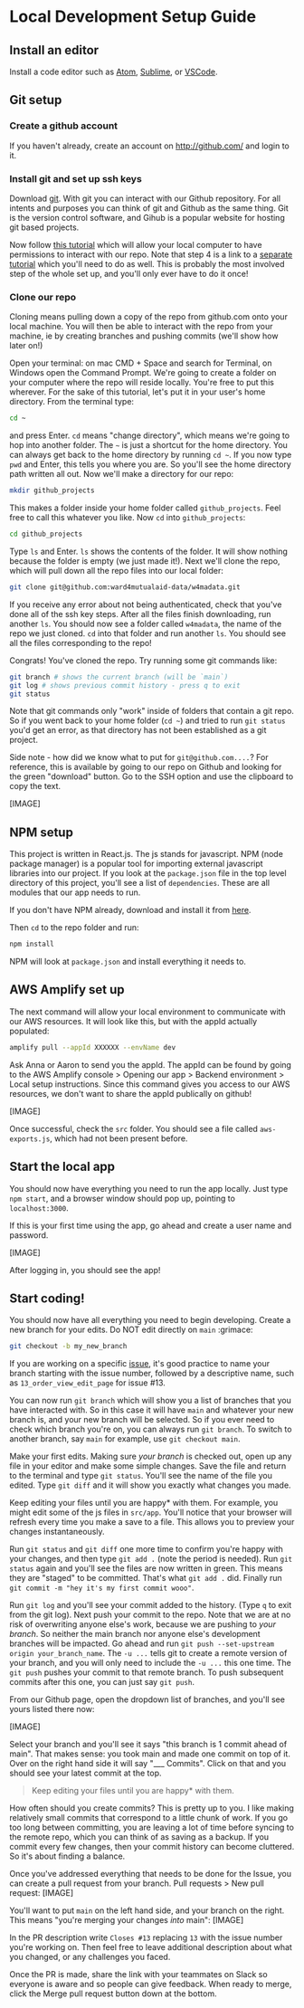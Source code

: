 # Local Development Setup Guide


## Install an editor

Install a code editor such as [Atom](https://atom.io/), [Sublime](https://www.sublimetext.com/), or [VSCode](https://code.visualstudio.com/).

## Git setup

### Create a github account

If you haven't already, create an account on http://github.com/ and login to it.

### Install git and set up ssh keys


Download [git](https://git-scm.com/downloads). With git you can interact with our Github repository. For all intents and purposes you can think of git and Github as the same thing. Git is the version control software, and Gihub is a popular website for hosting git based projects.

Now follow [this tutorial](https://docs.github.com/en/github/authenticating-to-github/generating-a-new-ssh-key-and-adding-it-to-the-ssh-agent) which will allow your local computer to have permissions to interact with our repo. Note that step 4 is a link to a [separate tutorial](https://docs.github.com/en/github/authenticating-to-github/generating-a-new-ssh-key-and-adding-it-to-the-ssh-agent) which you'll need to do as well. This is probably the most involved step of the whole set up, and you'll only ever have to do it once!


### Clone our repo
Cloning means pulling down a copy of the repo from github.com onto your local machine. You will then be able to interact with the repo from your machine, ie by creating branches and pushing commits (we'll show how later on!)

Open your terminal: on mac CMD + Space and search for Terminal, on Windows open the Command Prompt. We're going to create a folder on your computer where the repo will reside locally. You're free to put this wherever. For the sake of this tutorial, let's put it in your user's home directory. From the terminal type:

```sh
cd ~
```

and press Enter. `cd` means "change directory", which means we're going to hop into another folder. The `~` is just a shortcut for the home directory. You can always get back to the home directory by running `cd ~`. If you now type `pwd` and Enter, this tells you where you are. So you'll see the home directory path written all out. Now we'll make a directory for our repo:

```sh
mkdir github_projects
```

This makes a folder inside your home folder called `github_projects`. Feel free to call this whatever you like. Now `cd` into `github_projects`:
```sh
cd github_projects
```

Type `ls` and Enter. `ls` shows the contents of the folder. It will show nothing because the folder is empty (we just made it!). Next we'll clone the repo, which will pull down all the repo files into our local folder:


```sh
git clone git@github.com:ward4mutualaid-data/w4madata.git
```

 If you receive any error about not being authenticated, check that you've done all of the ssh key steps. After all the files finish downloading, run another `ls`. You should now see a folder called `w4madata`, the name of the repo we just cloned. `cd` into that folder and run another `ls`. You should see all the files corresponding to the repo!

Congrats! You've cloned the repo. Try running some git commands like:
```sh
git branch # shows the current branch (will be `main`)
git log # shows previous commit history - press q to exit
git status
```

Note that git commands only "work" inside of folders that contain a git repo. So if you went back to your home folder (`cd ~`) and tried to run `git status` you'd get an error, as that directory has not been established as a git project.

Side note - how did we know what to put for `git@github.com....`? For reference, this is available by going to our repo on Github and looking for the green "download" button. Go to the SSH option and use the clipboard to copy the text.

[IMAGE]

## NPM setup

This project is written in React.js. The js stands for javascript. NPM (node package manager) is a popular tool for importing external javascript libraries into our project. If you look at the `package.json` file in the top level directory of this project, you'll see a list of `dependencies`. These are all modules that our app needs to run.

If you don't have NPM already, download and install it from [here](https://nodejs.org/en/).

Then `cd` to the repo folder and run:
```sh
npm install
```

NPM will look at `package.json` and install everything it needs to.

## AWS Amplify set up

The next command will allow your local environment to communicate with our AWS resources. It will look like this, but with the appId actually populated:

```sh
amplify pull --appId XXXXXX --envName dev
```

Ask Anna or Aaron to send you the appId. The appId can be found by going to the AWS Amplify console > Opening our app > Backend environment > Local setup instructions. Since this command gives you access to our AWS resources, we don't want to share the appId publically on github!

[IMAGE]

Once successful, check the `src` folder. You should see a file called `aws-exports.js`, which had not been present before.

## Start the local app

You should now have everything you need to run the app locally. Just type `npm start`, and a browser window should pop up, pointing to `localhost:3000`.

If this is your first time using the app, go ahead and create a user name and password.

[IMAGE]

After logging in, you should see the app!

## Start coding!

You should now have all everything you need to begin developing. Create a new branch for your edits. Do NOT edit directly on `main` :grimace:

```sh
git checkout -b my_new_branch
```

If you are working on a specific [issue](https://github.com/ward4mutualaid-data/w4madata/issues), it's good practice to name your branch starting with the issue number, followed by a descriptive name, such as `13_order_view_edit_page` for issue #13.

You can now run `git branch` which will show you a list of branches that you have interacted with. So in this case it will have `main` and whatever your new branch is, and your new branch will be selected. So if you ever need to check which branch you're on, you can always run `git branch`. To switch to another branch, say `main` for example, use `git checkout main`.

Make your first edits. Making sure _your branch_ is checked out, open up any file in your editor and make some simple changes. Save the file and return to the terminal and type `git status`. You'll see the name of the file you edited. Type `git diff` and it will show you exactly what changes you made.

Keep editing your files until you are happy\* with them. For example, you might edit some of the js files in  `src/app`. You'll notice that your browser will refresh every time you make a save to a file. This allows you to preview your changes instantaneously.  

Run `git status` and `git diff` one more time to confirm you're happy with your changes, and then type `git add .` (note the period is needed). Run `git status` again and you'll see the files are now written in green. This means they are "staged" to be committed. That's what `git add .` did. Finally run `git commit -m "hey it's my first commit wooo"`.

Run `git log` and you'll see your commit added to the history. (Type `q` to exit from the git log). Next push your commit to the repo. Note that we are at no risk of overwriting anyone else's work, because we are pushing to _your branch_. So neither the main branch nor anyone else's development branches will be impacted. Go ahead and run `git push --set-upstream origin your_branch_name`. The `-u ...` tells git to create a remote version of your branch, and you will only need to include the `-u ...` this one time. The `git push` pushes your commit to that remote branch. To push subsequent commits after this one, you can just say `git push`.

From our Github page, open the dropdown list of branches, and you'll see yours listed there now:

[IMAGE]

Select your branch and you'll see it says "this branch is 1 commit ahead of main". That makes sense: you took main and made one commit on top of it. Over on the right hand side it will say "___ Commits". Click on that and you should see your latest commit at the top.


> Keep editing your files until you are happy\* with them.

How often should you create commits? This is pretty up to you. I like making relatively small commits that correspond to a little chunk of work. If you go too long between committing, you are leaving a lot of time before syncing to the remote repo, which you can think of as saving as a backup. If you commit every few changes, then your commit history can become cluttered. So it's about finding a balance.

Once you've addressed everything that needs to be done for the Issue, you can create a pull request from your branch. Pull requests > New pull request:
[IMAGE]

You'll want to put `main` on the left hand side, and your branch on the right. This means "you're merging your changes _into_ main":
[IMAGE]

In the PR description write `Closes #13` replacing `13` with the issue number you're working on. Then feel free to leave additional description about what you changed, or any challenges you faced.

Once the PR is made, share the link with your teammates on Slack so everyone is aware and so people can give feedback. When ready to merge, click the Merge pull request button down at the bottom.
